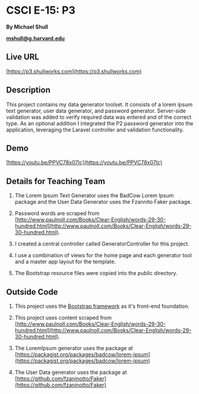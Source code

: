 # CSCI E-15: P3
**By Michael Shull**

**[mshull@g.harvard.edu](mailto:mshull@g.harvard.edu)**

## Live URL
[https://p3.shullworks.com](https://p3.shullworks.com)

## Description
This project contains my data generator toolset. It consists of a lorem ipsum text generator, user data generator, and password generator. Server-side validation was added to verify required data was entered and of the correct type. As an optional addition I integrated the P2 password generator into the application, leveraging the Laravel controller and  validation functionality.

## Demo
[https://youtu.be/PPVC78x07Ic](https://youtu.be/PPVC78x07Ic)

## Details for Teaching Team

1. The Lorem Ipsum Text Generator uses the BadCow Lorem Ipsum package and the User Data Generator uses the Fzannito Faker package.

2. Password words are scraped from [http://www.paulnoll.com/Books/Clear-English/words-29-30-hundred.html](http://www.paulnoll.com/Books/Clear-English/words-29-30-hundred.html).

3. I created a central controller called GeneratorController for this project.

4. I use a combination of views for the home page and each generator tool and a master app layout for the template.

5. The Bootstrap resource files were copied into the public directory.

## Outside Code

1. This project uses the [Bootstrap framework](http://getbootstrap.com) as it's front-end foundation. 

2. This project uses content scraped from [http://www.paulnoll.com/Books/Clear-English/words-29-30-hundred.html](http://www.paulnoll.com/Books/Clear-English/words-29-30-hundred.html).

3. The LoremIpsum generator uses the package at [https://packagist.org/packages/badcow/lorem-ipsum](https://packagist.org/packages/badcow/lorem-ipsum)

4. The User Data generator uses the package at [https://github.com/fzaninotto/Faker](https://github.com/fzaninotto/Faker)
